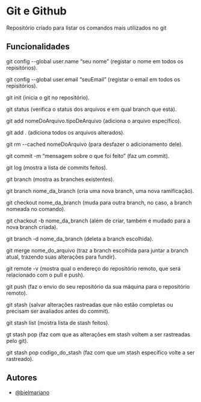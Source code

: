 # Git e Github

Repositório criado para listar os comandos mais utilizados no git



## Funcionalidades

git config --global user.name “seu nome” (registar o nome em todos os repisitórios).

git config --global user.email “seuEmail” (registar o email em todos os repisitórios).

git init (inicia o git no repositório).

git status (verifica o status dos arquivos e em qual branch que está).

git add nomeDoArquivo.tipoDeArquivo (adiciona o arquivo específico).

git add . (adiciona todos os arquivos alterados).

git rm --cached nomeDoArquivo (para desfazer o adicionamento dele).

git commit -m “mensagem sobre o que foi feito” (faz um commit).

git log (mostra a lista de commits feitos).

git branch (mostra as branches existentes).

git branch nome_da_branch (cria uma nova branch, uma nova ramificação).

git checkout nome_da_branch (muda para outra branch, no caso,  a branch nomeada no comando).

git chackout -b nome_da_branch (além de criar, também é mudado para a nova branch criada).

git branch -d nome_da_branch (deleta a branch escolhida).

git merge nome_do_arquivo (traz a branch escolhida para juntar a branch atual, trazendo suas alterações para fundir).

git remote -v (mostra qual o endereço do repositório remoto, que será relacionado com o pull e push).

git push (faz o envio do seu repositório da sua máquina para o repositório remoto).

git stash (salvar alterações rastreadas que não estão completas ou precisam ser avaliados antes do commit).

git stash list (mostra lista de stash feitos).

gt stash pop (faz com que as alterações em stash voltem a ser rastreadas pelo git).

git stash pop codigo_do_stash (faz com que um stash específico volte a ser rastreado).

## Autores

- [@bielmariano](https://www.github.com/bielmariano)

